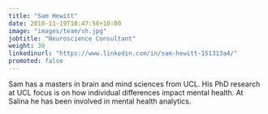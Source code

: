 ```yaml
---
title: "Sam Hewitt"
date: 2018-11-19T10:47:58+10:00
image: "images/team/sh.jpg"
jobtitle: "Neuroscience Consultant"
weight: 30 
linkedinurl: "https://www.linkedin.com/in/sam-hewitt-151313a4/"
promoted: false
---
```


Sam has a masters in brain and mind sciences from UCL. His PhD research at UCL focus is on how individual differences impact mental health. At Salina he has been involved in mental health analytics.
